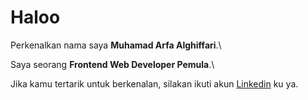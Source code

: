 # Haloo

Perkenalkan nama saya **Muhamad Arfa Alghiffari**.\

Saya seorang **Frontend Web Developer Pemula**.\

Jika kamu tertarik untuk berkenalan, silakan ikuti akun [Linkedin](https://www.linkedin.com/in/muhamad-arfa-alghiffari-706419208/) ku ya.

